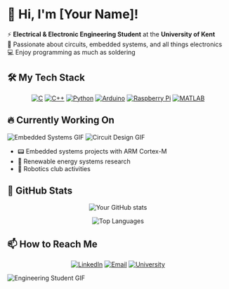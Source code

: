 # 👋 Hi, I'm [Your Name]!

⚡ **Electrical & Electronic Engineering Student** at the **University of Kent**  
🔌 Passionate about circuits, embedded systems, and all things electronics  
💻 Enjoy programming as much as soldering  

## 🛠️ My Tech Stack

<div align="center">
  
[![C](https://img.shields.io/badge/C-00599C?style=for-the-badge&logo=c&logoColor=white)](https://github.com/topics/c-programming)
[![C++](https://img.shields.io/badge/C++-00599C?style=for-the-badge&logo=c%2B%2B&logoColor=white)](https://github.com/topics/cpp)
[![Python](https://img.shields.io/badge/Python-3776AB?style=for-the-badge&logo=python&logoColor=white)](https://github.com/topics/python)
[![Arduino](https://img.shields.io/badge/Arduino-00979D?style=for-the-badge&logo=arduino&logoColor=white)](https://github.com/topics/arduino)
[![Raspberry Pi](https://img.shields.io/badge/Raspberry_Pi-C51A4A?style=for-the-badge&logo=raspberry-pi&logoColor=white)](https://github.com/topics/raspberry-pi)
[![MATLAB](https://img.shields.io/badge/MATLAB-0076A8?style=for-the-badge&logo=mathworks&logoColor=white)](https://github.com/topics/matlab)
  
</div>

## 🔥 Currently Working On

![Embedded Systems GIF](https://media.giphy.com/media/l1J9RFoB4bfWrQ5Yc/giphy.gif)
![Circuit Design GIF](https://media.giphy.com/media/3o7TKsrf5hUzJoQnI4/giphy.gif)

- 📟 Embedded systems projects with ARM Cortex-M  
- 🔋 Renewable energy systems research  
- 🤖 Robotics club activities  

## 🌟 GitHub Stats

<div align="center">
  
![Your GitHub stats](https://github-readme-stats.vercel.app/api?username=yourusername&show_icons=true&theme=radical)

![Top Languages](https://github-readme-stats.vercel.app/api/top-langs/?username=yourusername&layout=compact&theme=radical)

</div>

## 📫 How to Reach Me

<div align="center">
  
[![LinkedIn](https://img.shields.io/badge/LinkedIn-0077B5?style=for-the-badge&logo=linkedin&logoColor=white)](https://www.linkedin.com/in/yourprofile/)
[![Email](https://img.shields.io/badge/Email-D14836?style=for-the-badge&logo=gmail&logoColor=white)](mailto:youremail@example.com)
[![University](https://img.shields.io/badge/University_of_Kent-4B2E83?style=for-the-badge&logo=academia&logoColor=white)](https://www.kent.ac.uk/)

</div>

![Engineering Student GIF](https://media.giphy.com/media/ZVik7pBtu9dNS/giphy.gif)

